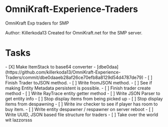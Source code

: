 # OmniKraft-Experience-Traders
OmniKraft Exp traders for SMP

Author: Killerkoda13
Created for OmniKraft.net for the SMP server.

<h1>Tasks</h1>
- [X] Make ItemStack to base64 converter - [dbe0daa](https://github.com/killerkoda13/OmniKraft-Experience-Traders/commit/dbe0daaeb28af26ce70efb8a8129d54d4787de79)
- [ ] Finish Trader toJSON method.
- [ ] Write fromJSON method.
- [ ] See if making Entity Metadata persistent is possible.
- [ ] Finish trader create method
- [ ] Write RayTrace entity getter method
- [ ] Write JSON Parser to get entity info
- [ ] Stop display items from being picked up
- [ ] Stop display items from despawning
- [ ] Write inv checker to see if player has room to buy item.
- [ ] Write entity despawner / respawner on server reboot
- [ ] Write UUID, JSON based file structure for traders
- [ ] Take over the world wit lazzorsss

